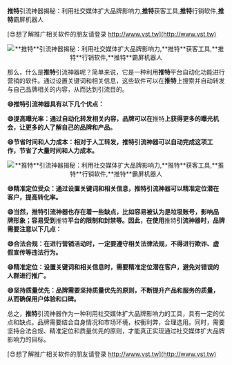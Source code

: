 **推特**引流神器揭秘：利用社交媒体扩大品牌影响力,**推特**获客工具,**推特**行销软件,**推特**霸屏机器人

[😍想了解推广相关软件的朋友请登录 http://www.vst.tw](http://www.vst.tw)

 <center><img src="https://vst.tw/MP4/tuiguang/png/8.png" alt="**推特**引流神器揭秘：利用社交媒体扩大品牌影响力,**推特**获客工具,**推特**行销软件,**推特**霸屏机器人"></center>

那么，什么是**推特**引流神器呢？简单来说，它是一种利用**推特**平台自动化功能进行营销的软件。通过设置关键词和相关信息，这些软件可以在**推特**上搜索并自动转发与自己品牌相关的内容，从而达到引流目的。

**😄**推特**引流神器具有以下几个优点：**

**😄提高曝光率：通过自动化转发相关内容，品牌可以在**推特**上获得更多的曝光机会，让更多的人了解自己的品牌和产品。**

**😄节省时间和人力成本：相对于人工转发，**推特**引流神器可以自动完成这项工作，节省了大量时间和人力成本。**

 <center><img src="https://vst.tw/MP4/tuiguang/png/8.png" alt="**推特**引流神器揭秘：利用社交媒体扩大品牌影响力,**推特**获客工具,**推特**行销软件,**推特**霸屏机器人"></center>

**😄精准定位受众：通过设置关键词和相关信息，**推特**引流神器可以精准定位潜在客户，提高转化率。**

**😄当然，**推特**引流神器也存在着一些缺点，比如容易被认为是垃圾账号，影响品牌形象；容易受到**推特**平台的限制和封禁等。因此，在使用**推特**引流神器时，品牌需要注意以下几点：**

**😄合法合规：在进行营销活动时，一定要遵守相关法律法规，不得进行欺诈、虚假宣传等违法行为。**

**😄精准定位：设置关键词和相关信息时，需要精准定位潜在客户，避免对错误的人群进行推广。**

**😄坚持质量优先：品牌需要坚持质量优先的原则，不断提升产品和服务的质量，从而确保用户体验和口碑。**

总之，**推特**引流神器作为一种利用社交媒体扩大品牌影响力的工具，具有一定的优点和缺点。品牌需要结合自身情况和市场环境，权衡利弊，合理选用。同时，需要坚持合法合规、精准定位和质量优先的原则，才能真正实现通过社交媒体扩大品牌影响力的目标。

[😍想了解推广相关软件的朋友请登录 http://www.vst.tw](http://www.vst.tw)




